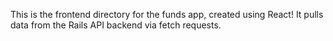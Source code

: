 This is the frontend directory for the funds app, created using React! It pulls data from the Rails API backend via fetch requests.